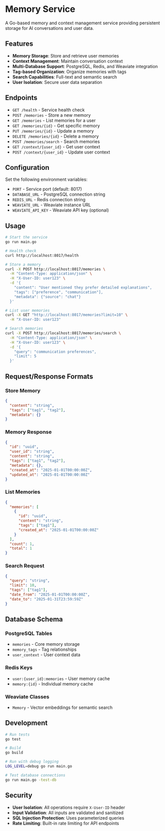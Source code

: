 # Memory Service

A Go-based memory and context management service providing persistent storage for AI conversations and user data.

## Features

- **Memory Storage**: Store and retrieve user memories
- **Context Management**: Maintain conversation context
- **Multi-Database Support**: PostgreSQL, Redis, and Weaviate integration
- **Tag-based Organization**: Organize memories with tags
- **Search Capabilities**: Full-text and semantic search
- **User Isolation**: Secure user data separation

## Endpoints

- `GET /health` - Service health check
- `POST /memories` - Store a new memory
- `GET /memories` - List memories for a user
- `GET /memories/{id}` - Get specific memory
- `PUT /memories/{id}` - Update a memory
- `DELETE /memories/{id}` - Delete a memory
- `POST /memories/search` - Search memories
- `GET /context/{user_id}` - Get user context
- `POST /context/{user_id}` - Update user context

## Configuration

Set the following environment variables:

- `PORT` - Service port (default: 8017)
- `DATABASE_URL` - PostgreSQL connection string
- `REDIS_URL` - Redis connection string
- `WEAVIATE_URL` - Weaviate instance URL
- `WEAVIATE_API_KEY` - Weaviate API key (optional)

## Usage

```bash
# Start the service
go run main.go

# Health check
curl http://localhost:8017/health

# Store a memory
curl -X POST http://localhost:8017/memories \
  -H "Content-Type: application/json" \
  -H "X-User-ID: user123" \
  -d '{
    "content": "User mentioned they prefer detailed explanations",
    "tags": ["preference", "communication"],
    "metadata": {"source": "chat"}
  }'

# List user memories
curl -X GET "http://localhost:8017/memories?limit=10" \
  -H "X-User-ID: user123"

# Search memories
curl -X POST http://localhost:8017/memories/search \
  -H "Content-Type: application/json" \
  -H "X-User-ID: user123" \
  -d '{
    "query": "communication preferences",
    "limit": 5
  }'
```

## Request/Response Formats

### Store Memory

```json
{
  "content": "string",
  "tags": ["tag1", "tag2"],
  "metadata": {}
}
```

### Memory Response

```json
{
  "id": "uuid",
  "user_id": "string",
  "content": "string",
  "tags": ["tag1", "tag2"],
  "metadata": {},
  "created_at": "2025-01-01T00:00:00Z",
  "updated_at": "2025-01-01T00:00:00Z"
}
```

### List Memories

```json
{
  "memories": [
    {
      "id": "uuid",
      "content": "string",
      "tags": ["tag1"],
      "created_at": "2025-01-01T00:00:00Z"
    }
  ],
  "count": 1,
  "total": 1
}
```

### Search Request

```json
{
  "query": "string",
  "limit": 10,
  "tags": ["tag1"],
  "date_from": "2025-01-01T00:00:00Z",
  "date_to": "2025-01-31T23:59:59Z"
}
```

## Database Schema

### PostgreSQL Tables

- `memories` - Core memory storage
- `memory_tags` - Tag relationships
- `user_context` - User context data

### Redis Keys

- `user:{user_id}:memories` - User memory cache
- `memory:{id}` - Individual memory cache

### Weaviate Classes

- `Memory` - Vector embeddings for semantic search

## Development

```bash
# Run tests
go test

# Build
go build

# Run with debug logging
LOG_LEVEL=debug go run main.go

# Test database connections
go run main.go -test-db
```

## Security

- **User Isolation**: All operations require `X-User-ID` header
- **Input Validation**: All inputs are validated and sanitized
- **SQL Injection Protection**: Uses parameterized queries
- **Rate Limiting**: Built-in rate limiting for API endpoints
